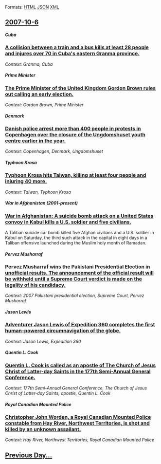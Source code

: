 
Formats: [HTML](2007/10/6/index.html)  [JSON](2007/10/6/index.json)  [XML](2007/10/6/index.xml)  

## [2007-10-6](/news/2007/10/6/index.md)

##### Cuba
### [ A collision between a train and a bus kills at least 28 people and injures over 70 in Cuba's eastern Granma province. ](/news/2007/10/6/a-collision-between-a-train-and-a-bus-kills-at-least-28-people-and-injures-over-70-in-cuba-s-eastern-granma-province.md)
_Context: Granma, Cuba_

##### Prime Minister
### [ The Prime Minister of the United Kingdom Gordon Brown rules out calling an early election. ](/news/2007/10/6/the-prime-minister-of-the-united-kingdom-gordon-brown-rules-out-calling-an-early-election.md)
_Context: Gordon Brown, Prime Minister_

##### Denmark
### [ Danish police arrest more than 400 people in protests in Copenhagen over the closure of the Ungdomshuset youth centre earlier in the year. ](/news/2007/10/6/danish-police-arrest-more-than-400-people-in-protests-in-copenhagen-over-the-closure-of-the-ungdomshuset-youth-centre-earlier-in-the-year.md)
_Context: Copenhagen, Denmark, Ungdomshuset_

##### Typhoon Krosa
### [ Typhoon Krosa hits Taiwan, killing at least four people and injuring 40 more. ](/news/2007/10/6/typhoon-krosa-hits-taiwan-killing-at-least-four-people-and-injuring-40-more.md)
_Context: Taiwan, Typhoon Krosa_

##### War in Afghanistan (2001-present)
### [ War in Afghanistan: A suicide bomb attack on a United States convoy in Kabul kills a U.S. soldier and five civilians. ](/news/2007/10/6/war-in-afghanistan-a-suicide-bomb-attack-on-a-united-states-convoy-in-kabul-kills-a-u-s-soldier-and-five-civilians.md)
A Taliban suicide car bomb killed five Afghan civilians and a U.S. soldier in Kabul on Saturday, the third such attack in the capital in eight days in a Taliban offensive launched during the Muslim holy month of Ramadan.

##### Pervez Musharraf
### [ Pervez Musharraf wins the Pakistani Presidential Election in unofficial results. The announcement of the official result will be withheld until a Supreme Court verdict is made on the legality of his candidacy. ](/news/2007/10/6/pervez-musharraf-wins-the-pakistani-presidential-election-in-unofficial-results-the-announcement-of-the-official-result-will-be-withheld-u.md)
_Context: 2007 Pakistani presidential election, Supreme Court, Pervez Musharraf_

##### Jason Lewis
### [ Adventurer Jason Lewis of Expedition 360 completes the first human-powered circumnavigation of the globe. ](/news/2007/10/6/adventurer-jason-lewis-of-expedition-360-completes-the-first-human-powered-circumnavigation-of-the-globe.md)
_Context: Jason Lewis, Expedition 360_

##### Quentin L. Cook
### [ Quentin L. Cook is called as an apostle of The Church of Jesus Christ of Latter-day Saints in the 177th Semi-Annual General Conference. ](/news/2007/10/6/quentin-l-cook-is-called-as-an-apostle-of-the-church-of-jesus-christ-of-latter-day-saints-in-the-177th-semi-annual-general-conference.md)
_Context:  177th Semi-Annual General Conference, The Church of Jesus Christ of Latter-day Saints,  apostle, Quentin L. Cook_

##### Royal Canadian Mounted Police
### [ Christopher John Worden, a Royal Canadian Mounted Police constable from Hay River, Northwest Territories, is shot and killed by an unknown assailant. ](/news/2007/10/6/christopher-john-worden-a-royal-canadian-mounted-police-constable-from-hay-river-northwest-territories-is-shot-and-killed-by-an-unknown.md)
_Context: Hay River, Northwest Territories, Royal Canadian Mounted Police_

## [Previous Day...](/news/2007/10/5/index.md)

